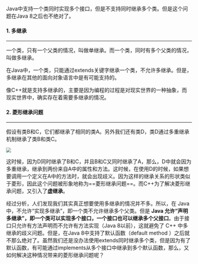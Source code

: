 Java中支持一个类同时实现多个接口，但是不支持同时继承多个类。但是这个问题在Java 8之后也不绝对了。



#### 1. 多继承

---

一个类，只有一个父类的情况，叫做单继承。而一个类，同时有多个父类的情况，叫做多继承。

在Java中，一个类，只能通过extends关键字继承一个类，不允许多继承。但是，多继承在其他的面向对象语言中是有可能支持的。

像C++就是支持多继承的，主要是因为编程的过程是对现实世界的一种抽象，而现实世界中，确实存在着需要多继承的情况。



#### 2. 菱形继承问题

---

假设有类B和C，它们都继承了相同的类A。另外我们还有类D，类D通过多重继承机制继承了类B和类C。

<img src="https://tva1.sinaimg.cn/large/e6c9d24egy1h0hupamwloj205007iq2r.jpg" style="zoom:80%;" />

这时候，因为D同时继承了B和C，并且B和C又同时继承了A，那么，D中就会因为多重继承，继承到两份来自A中的属性和方法。这时候，在使用D的时候，如果想要调用一个定义在A中的方法时，就会出现歧义。因为这样的继承关系的形状类似于菱形，因此这个问题被形象地称为==菱形继承问题==。而C++为了解决菱形继承问题，又引入了**虚继承**。

经过分析，人们发现我们其实真正想要使用多继承的情况并不多。所以，在 Java 中，不允许“实现多继承”，即一个类不允许继承多个父类。但是 **Java 允许“声明多继承”，即一个类可以实现多个接口，一个接口也可以继承多个父接口**。由于接口只允许有方法声明而不允许有方法实现（Java 8以前），这就避免了 C++ 中多继承的歧义问题。但是，在Java 8中支持了默认函数（default method ）之后就不那么绝对了。虽然我们还是没办法使用extends同时继承多个类，但是因为有了默认函数，有可能通过implements从多个接口中继承到多个默认函数，那么，又如何解决这种情况带来的菱形继承问题呢？